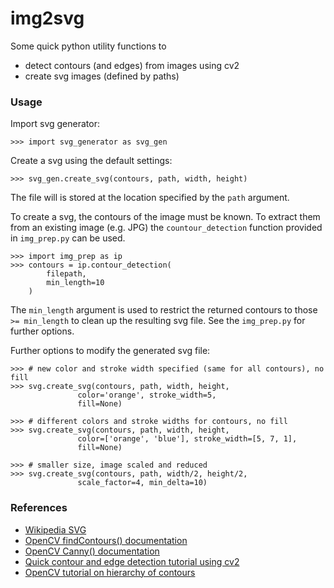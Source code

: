 # img2svg
Some quick python utility functions to
- detect contours (and edges) from images using cv2
- create svg images (defined by paths)

### Usage

Import svg generator:

    >>> import svg_generator as svg_gen

Create a svg using the default settings:

    >>> svg_gen.create_svg(contours, path, width, height)

The file will is stored at the location specified by the `path` argument.

To create a svg, the contours of the image must be known. To extract them from an existing image (e.g. JPG) the `countour_detection` function provided in `img_prep.py` can be used.

    >>> import img_prep as ip
    >>> contours = ip.contour_detection(
            filepath, 
            min_length=10
        )

The `min_length` argument is used to restrict the returned contours to those `>= min_length` to clean up the resulting svg file. See the `img_prep.py` for further options.

Further options to modify the generated svg file:

    >>> # new color and stroke width specified (same for all contours), no fill
    >>> svg.create_svg(contours, path, width, height,
                   color='orange', stroke_width=5,
                   fill=None)

    >>> # different colors and stroke widths for contours, no fill
    >>> svg.create_svg(contours, path, width, height,
                   color=['orange', 'blue'], stroke_width=[5, 7, 1],
                   fill=None)

    >>> # smaller size, image scaled and reduced
    >>> svg.create_svg(contours, path, width/2, height/2,
                   scale_factor=4, min_delta=10)


### References
- [Wikipedia SVG](https://en.wikipedia.org/wiki/SVG)
- [OpenCV findContours() documentation](https://docs.opencv.org/4.x/d3/dc0/group__imgproc__shape.html#gadf1ad6a0b82947fa1fe3c3d497f260e0)
- [OpenCV Canny() documentation](https://docs.opencv.org/4.x/dd/d1a/group__imgproc__feature.html#ga04723e007ed888ddf11d9ba04e2232de)
- [Quick contour and edge detection tutorial using cv2](https://medium.com/@tejas9723/contour-detection-edge-detection-with-opencv-96a74097e1f6)
- [OpenCV tutorial on hierarchy of contours](https://docs.opencv.org/4.x/d9/d8b/tutorial_py_contours_hierarchy.html)
